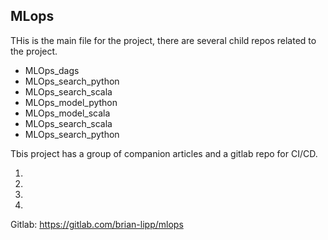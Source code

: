 ## MLops

THis is the main file for the project, there are several child repos related to the project.

* MLOps_dags
* MLOps_search_python
* MLOps_search_scala
* MLOps_model_python
* MLOps_model_scala
* MLOps_search_scala
* MLOps_search_python


Tbis project has a group of companion articles and a gitlab repo for CI/CD. 


1.
2.
3.
4.

Gitlab: https://gitlab.com/brian-lipp/mlops



